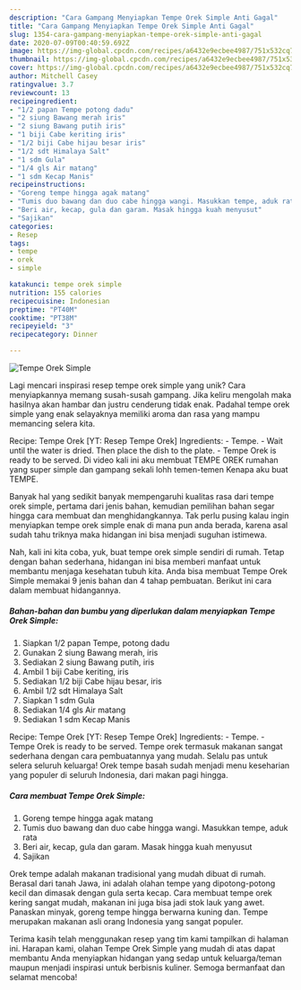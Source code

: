 ```yaml
---
description: "Cara Gampang Menyiapkan Tempe Orek Simple Anti Gagal"
title: "Cara Gampang Menyiapkan Tempe Orek Simple Anti Gagal"
slug: 1354-cara-gampang-menyiapkan-tempe-orek-simple-anti-gagal
date: 2020-07-09T00:40:59.692Z
image: https://img-global.cpcdn.com/recipes/a6432e9ecbee4987/751x532cq70/tempe-orek-simple-foto-resep-utama.jpg
thumbnail: https://img-global.cpcdn.com/recipes/a6432e9ecbee4987/751x532cq70/tempe-orek-simple-foto-resep-utama.jpg
cover: https://img-global.cpcdn.com/recipes/a6432e9ecbee4987/751x532cq70/tempe-orek-simple-foto-resep-utama.jpg
author: Mitchell Casey
ratingvalue: 3.7
reviewcount: 13
recipeingredient:
- "1/2 papan Tempe potong dadu"
- "2 siung Bawang merah iris"
- "2 siung Bawang putih iris"
- "1 biji Cabe keriting iris"
- "1/2 biji Cabe hijau besar iris"
- "1/2 sdt Himalaya Salt"
- "1 sdm Gula"
- "1/4 gls Air matang"
- "1 sdm Kecap Manis"
recipeinstructions:
- "Goreng tempe hingga agak matang"
- "Tumis duo bawang dan duo cabe hingga wangi. Masukkan tempe, aduk rata"
- "Beri air, kecap, gula dan garam. Masak hingga kuah menyusut"
- "Sajikan"
categories:
- Resep
tags:
- tempe
- orek
- simple

katakunci: tempe orek simple 
nutrition: 155 calories
recipecuisine: Indonesian
preptime: "PT40M"
cooktime: "PT38M"
recipeyield: "3"
recipecategory: Dinner

---
```



![Tempe Orek Simple](https://img-global.cpcdn.com/recipes/a6432e9ecbee4987/751x532cq70/tempe-orek-simple-foto-resep-utama.jpg)

Lagi mencari inspirasi resep tempe orek simple yang unik? Cara menyiapkannya memang susah-susah gampang. Jika keliru mengolah maka hasilnya akan hambar dan justru cenderung tidak enak. Padahal tempe orek simple yang enak selayaknya memiliki aroma dan rasa yang mampu memancing selera kita.

Recipe: Tempe Orek [YT: Resep Tempe Orek] Ingredients: - Tempe. - Wait until the water is dried. Then place the dish to the plate. - Tempe Orek is ready to be served. Di video kali ini aku membuat TEMPE OREK rumahan yang super simple dan gampang sekali lohh temen-temen Kenapa aku buat TEMPE.

Banyak hal yang sedikit banyak mempengaruhi kualitas rasa dari tempe orek simple, pertama dari jenis bahan, kemudian pemilihan bahan segar hingga cara membuat dan menghidangkannya. Tak perlu pusing kalau ingin menyiapkan tempe orek simple enak di mana pun anda berada, karena asal sudah tahu triknya maka hidangan ini bisa menjadi suguhan istimewa.


Nah, kali ini kita coba, yuk, buat tempe orek simple sendiri di rumah. Tetap dengan bahan sederhana, hidangan ini bisa memberi manfaat untuk membantu menjaga kesehatan tubuh kita. Anda bisa membuat Tempe Orek Simple memakai 9 jenis bahan dan 4 tahap pembuatan. Berikut ini cara dalam membuat hidangannya.

<!--inarticleads1-->

##### Bahan-bahan dan bumbu yang diperlukan dalam menyiapkan Tempe Orek Simple:

1. Siapkan 1/2 papan Tempe, potong dadu
1. Gunakan 2 siung Bawang merah, iris
1. Sediakan 2 siung Bawang putih, iris
1. Ambil 1 biji Cabe keriting, iris
1. Sediakan 1/2 biji Cabe hijau besar, iris
1. Ambil 1/2 sdt Himalaya Salt
1. Siapkan 1 sdm Gula
1. Sediakan 1/4 gls Air matang
1. Sediakan 1 sdm Kecap Manis


Recipe: Tempe Orek [YT: Resep Tempe Orek] Ingredients: - Tempe. - Tempe Orek is ready to be served. Tempe orek termasuk makanan sangat sederhana dengan cara pembuatannya yang mudah. Selalu pas untuk selera seluruh keluarga! Orek tempe basah sudah menjadi menu keseharian yang populer di seluruh Indonesia, dari makan pagi hingga. 

<!--inarticleads2-->

##### Cara membuat Tempe Orek Simple:

1. Goreng tempe hingga agak matang
1. Tumis duo bawang dan duo cabe hingga wangi. Masukkan tempe, aduk rata
1. Beri air, kecap, gula dan garam. Masak hingga kuah menyusut
1. Sajikan


Orek tempe adalah makanan tradisional yang mudah dibuat di rumah. Berasal dari tanah Jawa, ini adalah olahan tempe yang dipotong-potong kecil dan dimasak dengan gula serta kecap. Cara membuat tempe orek kering sangat mudah, makanan ini juga bisa jadi stok lauk yang awet. Panaskan minyak, goreng tempe hingga berwarna kuning dan. Tempe merupakan makanan asli orang Indonesia yang sangat populer. 

Terima kasih telah menggunakan resep yang tim kami tampilkan di halaman ini. Harapan kami, olahan Tempe Orek Simple yang mudah di atas dapat membantu Anda menyiapkan hidangan yang sedap untuk keluarga/teman maupun menjadi inspirasi untuk berbisnis kuliner. Semoga bermanfaat dan selamat mencoba!
